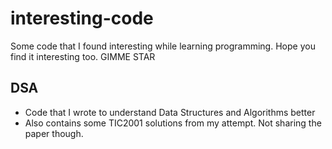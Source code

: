 # interesting-code
Some code that I found interesting while learning programming. Hope you find it interesting too. GIMME STAR

## DSA
- Code that I wrote to understand Data Structures and Algorithms better
- Also contains some TIC2001 solutions from my attempt. Not sharing the paper though.
